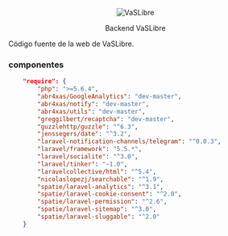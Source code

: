 <p align="center">
    <img alt="VaSLibre" src="https://www.vaslibre.org.ve/logo/vaslibre_468_60.png" width="auto">
</p>
<p align="center">
    Backend VaSLibre
</p>


Código fuente de la web de VaSLibre.

### componentes

```json
    "require": {
        "php": ">=5.6.4",
        "abr4xas/GoogleAnalytics": "dev-master",
        "abr4xas/notify": "dev-master",
        "abr4xas/utils": "dev-master",
        "greggilbert/recaptcha": "dev-master",
        "guzzlehttp/guzzle": "^6.3",
        "jenssegers/date": "^3.2",
        "laravel-notification-channels/telegram": "^0.0.3",
        "laravel/framework": "5.5.*",
        "laravel/socialite": "^3.0",
        "laravel/tinker": "~1.0",
        "laravelcollective/html": "^5.4",
        "nicolaslopezj/searchable": "^1.9",
        "spatie/laravel-analytics": "^3.1",
        "spatie/laravel-cookie-consent": "^2.0",
        "spatie/laravel-permission": "^2.6",
        "spatie/laravel-sitemap": "^3.0",
        "spatie/laravel-sluggable": "^2.0"
    }
```